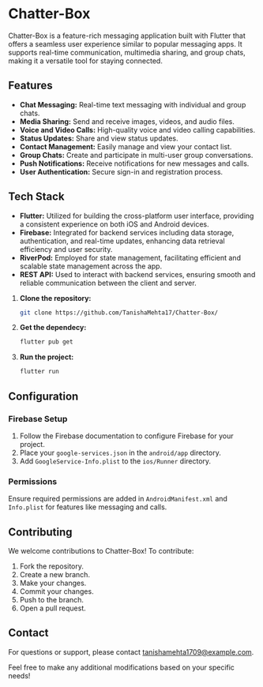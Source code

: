 
# Chatter-Box

Chatter-Box is a feature-rich messaging application built with Flutter that offers a seamless user experience similar to popular messaging apps. It supports real-time communication, multimedia sharing, and group chats, making it a versatile tool for staying connected.

## Features

- **Chat Messaging:** Real-time text messaging with individual and group chats.
- **Media Sharing:** Send and receive images, videos, and audio files.
- **Voice and Video Calls:** High-quality voice and video calling capabilities.
- **Status Updates:** Share and view status updates.
- **Contact Management:** Easily manage and view your contact list.
- **Group Chats:** Create and participate in multi-user group conversations.
- **Push Notifications:** Receive notifications for new messages and calls.
- **User Authentication:** Secure sign-in and registration process.

## Tech Stack

- **Flutter:** Utilized for building the cross-platform user interface, providing a consistent experience on both iOS and Android devices.
- **Firebase:** Integrated for backend services including data storage, authentication, and real-time updates, enhancing data retrieval efficiency and user security.
- **RiverPod:** Employed for state management, facilitating efficient and scalable state management across the app.
- **REST API:** Used to interact with backend services, ensuring smooth and reliable communication between the client and server.

1. **Clone the repository:**
   ```bash
   git clone https://github.com/TanishaMehta17/Chatter-Box/
2. **Get the dependecy:**
   ```bash
   flutter pub get
   
3. **Run the project:**
   ```bash
   flutter run
## Configuration

### Firebase Setup

1. Follow the Firebase documentation to configure Firebase for your project.
2. Place your `google-services.json` in the `android/app` directory.
3. Add `GoogleService-Info.plist` to the `ios/Runner` directory.

### Permissions

Ensure required permissions are added in `AndroidManifest.xml` and `Info.plist` for features like messaging and calls.

## Contributing

We welcome contributions to Chatter-Box! To contribute:

1. Fork the repository.
2. Create a new branch.
3. Make your changes.
4. Commit your changes.
5. Push to the branch.
6. Open a pull request.

## Contact

For questions or support, please contact [tanishamehta1709@example.com](mailto:tanishamehta1709@example.com).

Feel free to make any additional modifications based on your specific needs!

